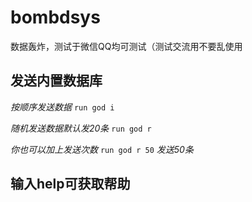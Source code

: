# bombdsys
数据轰炸，测试于微信QQ均可测试（测试交流用不要乱使用

## 发送内置数据库

*按顺序发送数据*
`run god i`

*随机发送数据默认发20条*
`run god r`

*你也可以加上发送次数*
`run god r 50`
*发送50条*

## 输入help可获取帮助
